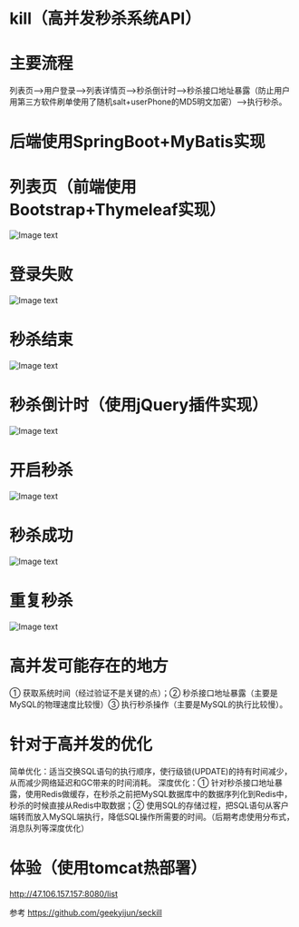 # kill（高并发秒杀系统API）
 


# 主要流程
列表页-->用户登录-->列表详情页-->秒杀倒计时-->秒杀接口地址暴露（防止用户用第三方软件刷单使用了随机salt+userPhone的MD5明文加密）-->执行秒杀。

# 后端使用SpringBoot+MyBatis实现 

# 列表页（前端使用Bootstrap+Thymeleaf实现）
![Image text](https://raw.githubusercontent.com/MacRylynn/kill/master/images/1.png)

# 登录失败
![Image text](https://raw.githubusercontent.com/MacRylynn/kill/master/images/2.png)

# 秒杀结束
![Image text](https://github.com/MacRylynn/kill/blob/master/images/3.png)

# 秒杀倒计时（使用jQuery插件实现）
![Image text](https://raw.githubusercontent.com/MacRylynn/kill/master/images/4.png)

# 开启秒杀
![Image text](https://raw.githubusercontent.com/MacRylynn/kill/master/images/5.png)

# 秒杀成功
![Image text](https://raw.githubusercontent.com/MacRylynn/kill/master/images/6.png)

# 重复秒杀
![Image text](https://raw.githubusercontent.com/MacRylynn/kill/master/images/7.png)

# 高并发可能存在的地方
① 获取系统时间（经过验证不是关键的点）；② 秒杀接口地址暴露（主要是MySQL的物理速度比较慢）③ 执行秒杀操作（主要是MySQL的执行比较慢）。

# 针对于高并发的优化
简单优化：适当交换SQL语句的执行顺序，使行级锁(UPDATE)的持有时间减少，从而减少网络延迟和GC带来的时间消耗。
深度优化：① 针对秒杀接口地址暴露，使用Redis做缓存，在秒杀之前把MySQL数据库中的数据序列化到Redis中，秒杀的时候直接从Redis中取数据；② 使用SQL的存储过程，把SQL语句从客户端转而放入MySQL端执行，降低SQL操作所需要的时间。（后期考虑使用分布式，消息队列等深度优化）

# 体验（使用tomcat热部署）
http://47.106.157.157:8080/list

参考
https://github.com/geekyijun/seckill


